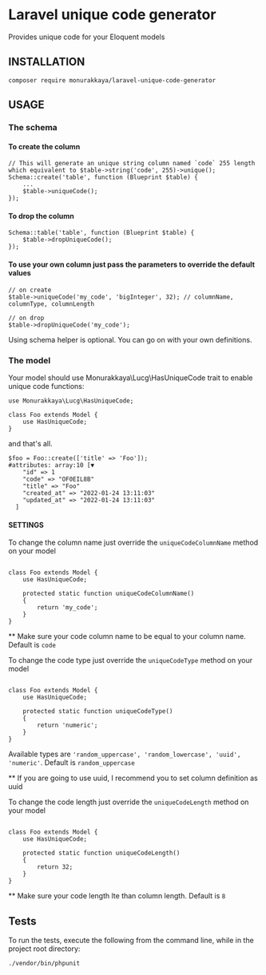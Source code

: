 # Laravel unique code generator
Provides unique code for your Eloquent models


## INSTALLATION
```
composer require monurakkaya/laravel-unique-code-generator
```

## USAGE
### The schema

#### To create the column

```
// This will generate an unique string column named `code` 255 length which equivalent to $table->string('code', 255)->unique();
Schema::create('table', function (Blueprint $table) {
    ...
    $table->uniqueCode();
});
```

#### To drop the column
```
Schema::table('table', function (Blueprint $table) {
    $table->dropUniqueCode();
});
```

#### To use your own column just pass the parameters to override the default values
```
// on create
$table->uniqueCode('my_code', 'bigInteger', 32); // columnName, columnType, columnLength

// on drop
$table->dropUniqueCode('my_code');
```

Using schema helper is optional. You can go on with your own definitions.

### The model

Your model should use Monurakkaya\Lucg\HasUniqueCode trait to enable unique code functions:
```
use Monurakkaya\Lucg\HasUniqueCode;

class Foo extends Model {
    use HasUniqueCode;
}
```


and that's all.

```
$foo = Foo::create(['title' => 'Foo']);
#attributes: array:10 [▼
    "id" => 1
    "code" => "OF0EIL8B"
    "title" => "Foo"
    "created_at" => "2022-01-24 13:11:03"
    "updated_at" => "2022-01-24 13:11:03"
  ]
```

#### SETTINGS

To change the column name just override the `uniqueCodeColumnName` method on your model
```

class Foo extends Model {
    use HasUniqueCode;
    
    protected static function uniqueCodeColumnName()
    {
        return 'my_code';
    }
}

```

** Make sure your code column name to be equal to your column name. Default is `code`


To change the code type just override the `uniqueCodeType` method on your model
```

class Foo extends Model {
    use HasUniqueCode;
    
    protected static function uniqueCodeType()
    {
        return 'numeric';
    }
}

```

Available types are `'random_uppercase', 'random_lowercase', 'uuid', 'numeric'`. Default is `random_uppercase`

** If you are going to use uuid, I recommend you to set column definition as uuid


To change the code length just override the `uniqueCodeLength` method on your model
```

class Foo extends Model {
    use HasUniqueCode;
    
    protected static function uniqueCodeLength()
    {
        return 32;
    }
}

```

** Make sure your code length lte than column length. Default is `8`


## Tests

To run the tests, execute the following from the command line, while in the project root directory:

```shell
./vendor/bin/phpunit
```


